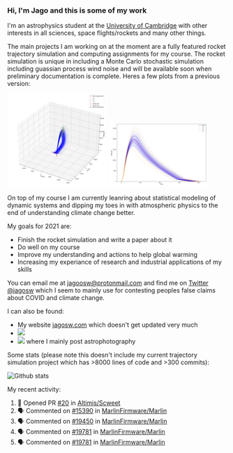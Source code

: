 ### Hi, I'm Jago and this is some of my work

<!--
**jagoosw/jagoosw** is a ✨ _special_ ✨ repository because its `README.md` (this file) appears on your GitHub profile.

Here are some ideas to get you started:

- 🔭 I’m currently working on ...
- 🌱 I’m currently learning ...
- 👯 I’m looking to collaborate on ...
- 🤔 I’m looking for help with ...
- 💬 Ask me about ...
- 📫 How to reach me: ...
- 😄 Pronouns: ...
- ⚡ Fun fact: ...
-->

I'm an astrophysics student at the [University of Cambridge](https://www.ast.cam.ac.uk/students/current.undergraduates/part.ii.astrophysics) with other interests in all sciences, space flights/rockets and many other things. 

The main projects I am working on at the moment are a fully featured rocket trajectory simulation and computing assignments for my course. The rocket simulation is unique in including a Monte Carlo stochastic simulation including guassian process wind noise and will be available soon when preliminary documentation is complete. Heres a few plots from a previous version:

<p float="centre">
  <img src="rocket2.png" width="45%" />
  <img src="rocket1.png" width="45%" /> 
</p>
On top of my course I am currently leanring about statistical modeling of dynamic systems and dipping my toes in with atmospheric physics to the end of understanding climate change better.

My goals for 2021 are:
- Finish the rocket simulation and write a paper about it
- Do well on my course
- Improve my understanding and actions to help global warming
- Increasing my experiance of research and industrial applications of my skills

You can email me at [jagoosw@protonmail.com](mail:jagoosw@protonmail.com) and find me on [Twitter @jagosw](https://twitter.com/jagosw) which I seem to mainly use for contesting peoples false claims about COVID and climate change.

I can also be found:
- My website [jagosw.com](https://jagosw.com) which doesn't get updated very much
- [<img src="https://img.shields.io/badge/LinkedIn-0077B5?style=for-the-badge&logo=linkedin&logoColor=white"/>](https://www.linkedin.com/in/jagosw/)
- [<img src="https://img.shields.io/badge/Instagram-1877F2?style=for-the-badge&logo=instagram&logoColor=white"/>](https://www.instagram.com/jago.sw/) where I mainly post astrophotography

Some stats (please note this doesn't include my current trajectory simulation project which has >8000 lines of code and >300 commits):

![Github stats](https://github-readme-stats.vercel.app/api?username=jagoosw&count_private=true&show_icons=true&theme=radical&hide_title=true&hide_border=true)
[](https://komarev.com/ghpvc/?username=jagoosw)

My recent activity:
<!--START_SECTION:activity-->
1. 💪 Opened PR [#20](https://github.com/Altimis/Scweet/pull/20) in [Altimis/Scweet](https://github.com/Altimis/Scweet)
2. 🗣 Commented on [#15390](https://github.com/MarlinFirmware/Marlin/issues/15390) in [MarlinFirmware/Marlin](https://github.com/MarlinFirmware/Marlin)
3. 🗣 Commented on [#19450](https://github.com/MarlinFirmware/Marlin/issues/19450) in [MarlinFirmware/Marlin](https://github.com/MarlinFirmware/Marlin)
4. 🗣 Commented on [#19781](https://github.com/MarlinFirmware/Marlin/issues/19781) in [MarlinFirmware/Marlin](https://github.com/MarlinFirmware/Marlin)
5. 🗣 Commented on [#19781](https://github.com/MarlinFirmware/Marlin/issues/19781) in [MarlinFirmware/Marlin](https://github.com/MarlinFirmware/Marlin)
<!--END_SECTION:activity-->
